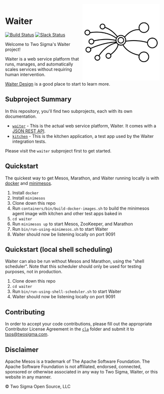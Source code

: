 <img src="./waiter.svg" align="right" width="250px" height="250px">

# Waiter

[![Build Status](https://travis-ci.org/twosigma/waiter.svg)](https://travis-ci.org/twosigma/waiter)
[![Slack Status](http://waiter-dev.herokuapp.com/badge.svg)](http://waiter-dev.herokuapp.com/)

Welcome to Two Sigma's Waiter project!

Waiter is a web service platform that runs, manages, and automatically scales services without requiring human intervention.

[Waiter Design](waiter/docs/waiter-design-docs.md) is a good place to start to learn more.

## Subproject Summary

In this repository, you'll find two subprojects, each with its own documentation.

* [`waiter`](waiter) - This is the actual web service platform, Waiter. It comes with a [JSON REST API](waiter/docs/rest-api.md).
* [`kitchen`](kitchen) - This is the kitchen application, a test app used by the Waiter integration tests.

Please visit the `waiter` subproject first to get started.

## Quickstart

The quickest way to get Mesos, Marathon, and Waiter running locally is with [docker](https://www.docker.com/) and [minimesos](https://minimesos.org/). 

1. Install `docker`
1. Install `minimesos`
1. Clone down this repo
1. Run `containers/bin/build-docker-images.sh` to build the minimesos agent image with kitchen and other test apps baked in
1. `cd waiter`
1. Run `minimesos up` to start Mesos, ZooKeeper, and Marathon
1. Run `bin/run-using-minimesos.sh` to start Waiter
1. Waiter should now be listening locally on port 9091

## Quickstart (local shell scheduling)

Waiter can also be run without Mesos and Marathon, using the "shell scheduler". Note that this scheduler should only be used for testing purposes, not in production. 

1. Clone down this repo
1. `cd waiter`
1. Run `bin/run-using-shell-scheduler.sh` to start Waiter
1. Waiter should now be listening locally on port 9091

## Contributing

In order to accept your code contributions, please fill out the appropriate Contributor License Agreement in the [`cla`](cla) folder and submit it to tsos@twosigma.com.

## Disclaimer

Apache Mesos is a trademark of The Apache Software Foundation. The Apache Software Foundation is not affiliated, endorsed, connected, sponsored or otherwise associated in any way to Two Sigma, Waiter, or this website in any manner.

© Two Sigma Open Source, LLC
